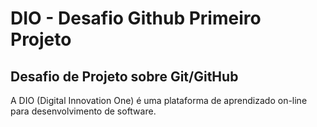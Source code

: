 # DIO - Desafio Github Primeiro Projeto
## Desafio de Projeto sobre Git/GitHub

A DIO (Digital Innovation One) é uma plataforma de aprendizado on-line para desenvolvimento de software. 
